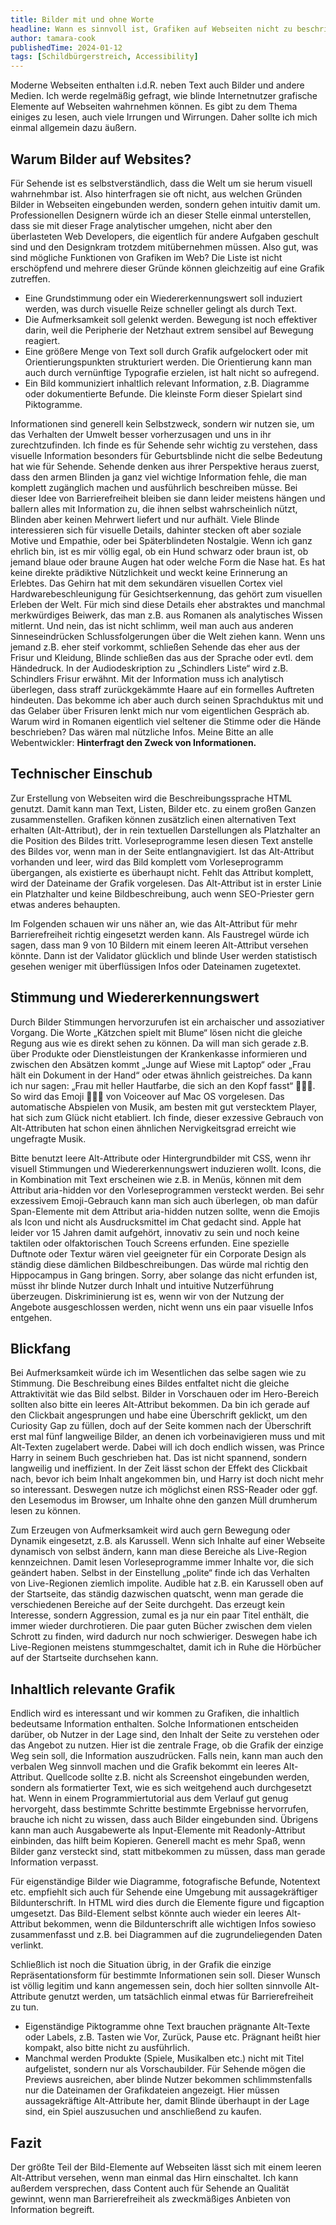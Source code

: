 ```yaml
---
title: Bilder mit und ohne Worte
headline: Wann es sinnvoll ist, Grafiken auf Webseiten nicht zu beschriften
author: tamara-cook
publishedTime: 2024-01-12
tags: [Schildbürgerstreich, Accessibility]
---
```


Moderne Webseiten enthalten i.d.R. neben Text auch Bilder und andere Medien.
Ich werde regelmäßig gefragt, wie blinde Internetnutzer grafische Elemente auf Webseiten wahrnehmen können.
Es gibt zu dem Thema einiges zu lesen, auch viele Irrungen und Wirrungen.
Daher sollte ich mich einmal allgemein dazu äußern.

## Warum Bilder auf Websites?

Für Sehende ist es selbstverständlich, dass die Welt um sie herum visuell wahrnehmbar ist.
Also hinterfragen sie oft nicht, aus welchen Gründen Bilder in Webseiten eingebunden werden, sondern gehen intuitiv damit um.
Professionellen Designern würde ich an dieser Stelle einmal unterstellen, dass sie mit dieser Frage analytischer umgehen,
nicht aber den überlasteten Web Developers, die eigentlich für andere Aufgaben geschult sind und den Designkram trotzdem mitübernehmen müssen.
Also gut, was sind mögliche Funktionen von Grafiken im Web?
Die Liste ist nicht erschöpfend und mehrere dieser Gründe können gleichzeitig auf eine Grafik zutreffen.

- Eine Grundstimmung oder ein Wiedererkennungswert soll induziert werden, was durch visuelle Reize schneller gelingt als durch Text.
- Die Aufmerksamkeit soll gelenkt werden. Bewegung ist noch effektiver darin, weil die Peripherie der Netzhaut extrem sensibel auf Bewegung reagiert.
- Eine größere Menge von Text soll durch Grafik aufgelockert oder mit Orientierungspunkten strukturiert werden.
  Die Orientierung kann man auch durch vernünftige Typografie erzielen, ist halt nicht so aufregend.
- Ein Bild kommuniziert inhaltlich relevant Information, z.B. Diagramme oder dokumentierte Befunde. Die kleinste Form dieser Spielart sind Piktogramme.

Informationen sind generell kein Selbstzweck, sondern wir nutzen sie, um das Verhalten der Umwelt besser vorherzusagen und uns in ihr zurechtzufinden.
Ich finde es für Sehende sehr wichtig zu verstehen, dass visuelle Information besonders für Geburtsblinde nicht die selbe Bedeutung hat wie für Sehende.
Sehende denken aus ihrer Perspektive heraus zuerst, dass den armen Blinden ja ganz viel wichtige Information fehle,
die man komplett zugänglich machen und ausführlich beschreiben müsse.
Bei dieser Idee von Barrierefreiheit bleiben sie dann leider meistens hängen und ballern alles mit Information zu,
die ihnen selbst wahrscheinlich nützt, Blinden aber keinen Mehrwert liefert und nur aufhält.
Viele Blinde interessieren sich für visuelle Details, dahinter stecken oft aber soziale Motive und Empathie, oder bei Späterblindeten Nostalgie.
Wenn ich ganz ehrlich bin, ist es mir völlig egal, ob ein Hund schwarz oder braun ist, ob jemand blaue oder braune Augen hat oder welche Form die Nase hat.
Es hat keine direkte prädiktive Nützlichkeit und weckt keine Erinnerung an Erlebtes.
Das Gehirn hat mit dem sekundären visuellen Cortex viel Hardwarebeschleunigung für Gesichtserkennung, das gehört zum visuellen Erleben der Welt.
Für mich sind diese Details eher abstraktes und manchmal merkwürdiges Beiwerk, das man z.B. aus Romanen als analytisches Wissen mitlernt.
Und nein, das ist nicht schlimm, weil man auch aus anderen Sinneseindrücken Schlussfolgerungen über die Welt ziehen kann.
Wenn uns jemand z.B. eher steif vorkommt, schließen Sehende das eher aus der Frisur und Kleidung, Blinde schließen das aus der Sprache oder evtl. dem Händedruck.
In der Audiodeskription zu „Schindlers Liste“ wird z.B. Schindlers Frisur erwähnt.
Mit der Information muss ich analytisch überlegen, dass straff zurückgekämmte Haare auf ein formelles Auftreten hindeuten.
Das bekomme ich aber auch durch seinen Sprachduktus mit und das Gelaber über Frisuren lenkt mich nur vom eigentlichen Gespräch ab.
Warum wird in Romanen eigentlich viel seltener die Stimme oder die Hände beschrieben?
Das wären mal nützliche Infos.
Meine Bitte an alle Webentwickler: **Hinterfragt den Zweck von Informationen.**

## Technischer Einschub

Zur Erstellung von Webseiten wird die Beschreibungssprache HTML genutzt.
Damit kann man Text, Listen, Bilder etc. zu einem großen Ganzen zusammenstellen.
Grafiken können zusätzlich einen alternativen Text erhalten (Alt-Attribut), der in rein textuellen Darstellungen als Platzhalter an die Position des Bildes tritt.
Vorleseprogramme lesen diesen Text anstelle des Bildes vor, wenn man in der Seite entlangnavigiert.
Ist das Alt-Attribut vorhanden und leer, wird das Bild komplett vom Vorleseprogramm übergangen, als existierte es überhaupt nicht.
Fehlt das Attribut komplett, wird der Dateiname der Grafik vorgelesen.
Das Alt-Attribut ist in erster Linie ein Platzhalter und keine Bildbeschreibung, auch wenn SEO-Priester gern etwas anderes behaupten.

Im Folgenden schauen wir uns näher an, wie das Alt-Attribut für mehr Barrierefreiheit richtig eingesetzt werden kann.
Als Faustregel würde ich sagen, dass man 9 von 10 Bildern mit einem leeren Alt-Attribut versehen könnte.
Dann ist der Validator glücklich und blinde User werden statistisch gesehen weniger mit überflüssigen Infos oder Dateinamen zugetextet.

## Stimmung und Wiedererkennungswert

Durch Bilder Stimmungen hervorzurufen ist ein archaischer und assoziativer Vorgang.
Die Worte „Kätzchen spielt mit Blume“ lösen nicht die gleiche Regung aus wie es direkt sehen zu können.
Da will man sich gerade z.B. über Produkte oder Dienstleistungen der Krankenkasse informieren
und zwischen den Absätzen kommt „Junge auf Wiese mit Laptop“ oder „Frau hält ein Dokument in der Hand“ oder etwas ähnlich geistreiches.
Da kann ich nur sagen: „Frau mit heller Hautfarbe, die sich an den Kopf fasst“ 🤦🏻‍♀️.
So wird das Emoji 🤦🏻‍♀️ von Voiceover auf Mac OS vorgelesen.
Das automatische Abspielen von Musik, am besten mit gut verstecktem Player, hat sich zum Glück nicht etabliert.
Ich finde, dieser exzessive Gebrauch von Alt-Attributen hat schon einen ähnlichen Nervigkeitsgrad erreicht wie ungefragte Musik.

Bitte benutzt leere Alt-Attribute oder Hintergrundbilder mit CSS, wenn ihr visuell Stimmungen und Wiedererkennungswert induzieren wollt.
Icons, die in Kombination mit Text erscheinen wie z.B. in Menüs, können mit dem Attribut aria-hidden vor den Vorleseprogrammen versteckt werden.
Bei sehr exzessivem Emoji-Gebrauch kann man sich auch überlegen, ob man dafür Span-Elemente mit dem Attribut aria-hidden nutzen sollte,
wenn die Emojis als Icon und nicht als Ausdrucksmittel im Chat gedacht sind.
Apple hat leider vor 15 Jahren damit aufgehört, innovativ zu sein und noch keine taktilen oder olfaktorischen Touch Screens erfunden.
Eine spezielle Duftnote oder Textur wären viel geeigneter für ein Corporate Design als ständig diese dämlichen Bildbeschreibungen.
Das würde mal richtig den Hippocampus in Gang bringen.
Sorry, aber solange das nicht erfunden ist, müsst ihr blinde Nutzer durch Inhalt und intuitive Nutzerführung überzeugen.
Diskriminierung ist es, wenn wir von der Nutzung der Angebote ausgeschlossen werden, nicht wenn uns ein paar visuelle Infos entgehen.

## Blickfang

Bei Aufmerksamkeit würde ich im Wesentlichen das selbe sagen wie zu Stimmung.
Die Beschreibung eines Bildes entfaltet nicht die gleiche Attraktivität wie das Bild selbst.
Bilder in Vorschauen oder im Hero-Bereich sollten also bitte ein leeres Alt-Attribut bekommen.
Da bin ich gerade auf den Clickbait angesprungen und habe eine Überschrift geklickt, um den Curiosity Gap zu füllen,
doch auf der Seite kommen nach der Überschrift erst mal fünf langweilige Bilder, an denen ich vorbeinavigieren muss und mit Alt-Texten zugelabert werde.
Dabei will ich doch endlich wissen, was Prince Harry in seinem Buch geschrieben hat.
Das ist nicht spannend, sondern langweilig und ineffizient.
In der Zeit lässt schon der Effekt des Clickbait nach, bevor ich beim Inhalt angekommen bin, und Harry ist doch nicht mehr so interessant.
Deswegen nutze ich möglichst einen RSS-Reader oder ggf. den Lesemodus im Browser, um Inhalte ohne den ganzen Müll drumherum lesen zu können.

Zum Erzeugen von Aufmerksamkeit wird auch gern Bewegung oder Dynamik eingesetzt, z.B. als Karussell.
Wenn sich Inhalte auf einer Webseite dynamisch von selbst ändern, kann man diese Bereiche als Live-Region kennzeichnen.
Damit lesen Vorleseprogramme immer Inhalte vor, die sich geändert haben.
Selbst in der Einstellung „polite“ finde ich das Verhalten von Live-Regionen ziemlich impolite.
Audible hat z.B. ein Karussell oben auf der Startseite, das ständig dazwischen quatscht, wenn man gerade die verschiedenen Bereiche auf der Seite durchgeht.
Das erzeugt kein Interesse, sondern Aggression, zumal es ja nur ein paar Titel enthält, die immer wieder durchrotieren.
Die paar guten Bücher zwischen dem vielen Schrott zu finden, wird dadurch nur noch schwieriger.
Deswegen habe ich Live-Regionen meistens stummgeschaltet, damit ich in Ruhe die Hörbücher auf der Startseite durchsehen kann.

## Inhaltlich relevante Grafik

Endlich wird es interessant und wir kommen zu Grafiken, die inhaltlich bedeutsame Information enthalten.
Solche Informationen entscheiden darüber, ob Nutzer in der Lage sind, den Inhalt der Seite zu verstehen oder das Angebot zu nutzen.
Hier ist die zentrale Frage, ob die Grafik der einzige Weg sein soll, die Information auszudrücken.
Falls nein, kann man auch den verbalen Weg sinnvoll machen und die Grafik bekommt ein leeres Alt-Attribut.
Quellcode sollte z.B. nicht als Screenshot eingebunden werden, sondern als formatierter Text, wie es sich weitgehend auch durchgesetzt hat.
Wenn in einem Programmiertutorial aus dem Verlauf gut genug hervorgeht, dass bestimmte Schritte bestimmte Ergebnisse hervorrufen,
brauche ich nicht zu wissen, dass auch Bilder eingebunden sind.
Übrigens kann man auch Ausgabewerte als Input-Elemente mit Readonly-Attribut einbinden, das hilft beim Kopieren.
Generell macht es mehr Spaß, wenn Bilder ganz versteckt sind, statt mitbekommen zu müssen, dass man gerade Information verpasst.

Für eigenständige Bilder wie Diagramme, fotografische Befunde, Notentext etc. empfiehlt sich auch für Sehende eine Umgebung mit aussagekräftiger Bildunterschrift.
In HTML wird dies durch die Elemente figure und figcaption umgesetzt.
Das Bild-Element selbst könnte auch wieder ein leeres Alt-Attribut bekommen,
wenn die Bildunterschrift alle wichtigen Infos sowieso zusammenfasst und z.B. bei Diagrammen auf die zugrundeliegenden Daten verlinkt.

Schließlich ist noch die Situation übrig, in der Grafik die einzige Repräsentationsform für bestimmte Informationen sein soll.
Dieser Wunsch ist völlig legitim und kann angemessen sein,
doch hier sollten sinnvolle Alt-Attribute genutzt werden, um tatsächlich einmal etwas für Barrierefreiheit zu tun.

- Eigenständige Piktogramme ohne Text brauchen prägnante Alt-Texte oder Labels, z.B. Tasten wie Vor, Zurück, Pause etc.
  Prägnant heißt hier kompakt, also bitte nicht zu ausführlich.
- Manchmal werden Produkte (Spiele, Musikalben etc.) nicht mit Titel aufgelistet, sondern nur als Vorschaubilder.
  Für Sehende mögen die Previews ausreichen, aber blinde Nutzer bekommen schlimmstenfalls nur die Dateinamen der Grafikdateien angezeigt.
  Hier müssen aussagekräftige Alt-Attribute her, damit Blinde überhaupt in der Lage sind, ein Spiel auszusuchen und anschließend zu kaufen.

## Fazit

Der größte Teil der Bild-Elemente auf Webseiten lässt sich mit einem leeren Alt-Attribut versehen, wenn man einmal das Hirn einschaltet.
Ich kann außerdem versprechen, dass Content auch für Sehende an Qualität gewinnt, wenn man Barrierefreiheit als zweckmäßiges Anbieten von Information begreift.
